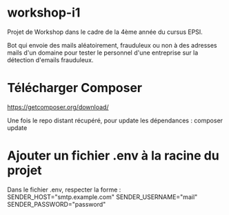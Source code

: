 # workshop-i1

Projet de Workshop dans le cadre de la 4ème année du cursus EPSI.

Bot qui envoie des mails aléatoirement, frauduleux ou non à des adresses mails d'un domaine pour tester le personnel d'une entreprise sur la détection d'emails frauduleux.

# Télécharger Composer
https://getcomposer.org/download/

Une fois le repo distant récupéré, pour update les dépendances :
composer update

# Ajouter un fichier .env à la racine du projet
Dans le fichier .env, respecter la forme :
SENDER_HOST="smtp.example.com"
SENDER_USERNAME="mail"
SENDER_PASSWORD="password"
